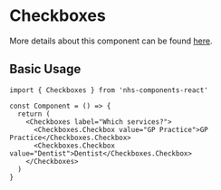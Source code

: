 # Checkboxes

More details about this component can be found [here](https://service-manual.nhs.uk/design-system/components/checkboxes).

## Basic Usage

```tsx
import { Checkboxes } from 'nhs-components-react'

const Component = () => {
  return (
    <Checkboxes label="Which services?">
      <Checkboxes.Checkbox value="GP Practice">GP Practice</Checkboxes.Checkbox>
      <Checkboxes.Checkbox value="Dentist">Dentist</Checkboxes.Checkbox>
    </Checkboxes>
  )
}
```
